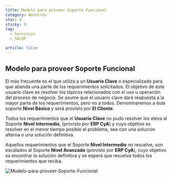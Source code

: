 ```yaml
---
title: Modelo para proveer Soporte Funcional
category: Nosotros
star: 9
sticky: 9
tag:
  - Servicios
  - SOLOP

article: false
---
```


## Modelo para proveer Soporte Funcional

El más frecuente es el que utiliza a un **Usuario Clave** o especializado para que atienda una parte de los requerimientos solicitados. El objetivo de éste usuario clave es resolver los tópicos relacionados con el uso u operación del proceso de negocio. Se asume que el usuario clave dará respuesta a la mayor parte de los requerimientos, pero no a todos. Denominaremos a éste soporte **Nivel Básico** y será provisto por **El Cliente**.

Todos los requerimientos que el **Usuario Clave** no pudo resolver los eleva al Soporte **Nivel Intermedio**, (provisto por **ERP CyA**) y cuyo objetivo es resolver en el menor tiempo posible el problema, sea con una solución alterna o una solución definitiva.

Aquellos requerimientos que el Soporte **Nivel Intermedio** no resuelve, son escalados al Soporte **Nivel Avanzado** (provisto por **ERP CyA**), cuyo objetivo es encontrar la solución definitiva y se espera que resuelva todos los requerimientos que reciba.

![Modelo-para-proveer-Soporte-Funcional](/assets/img/about/advanced-functional-support-scheme/model-to-provide-functional-support.png)
